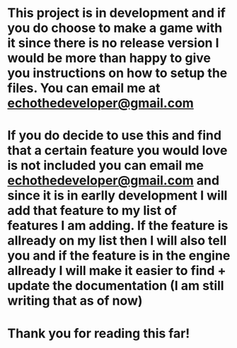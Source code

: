 # This project is in development and if you do choose to make a game with it since there is no release version I would be more than happy to give you instructions on how to setup the files. You can email me at echothedeveloper@gmail.com

# If you do decide to use this and find that a certain feature you would love is not included you can email me echothedeveloper@gmail.com and since it is in earlly development I will add that feature to my list of features I am adding. If the feature is allready on my list then I will also tell you and if the feature is in the engine allready I will make it easier to find + update the documentation (I am still writing that as of now)

# Thank you for reading this far!